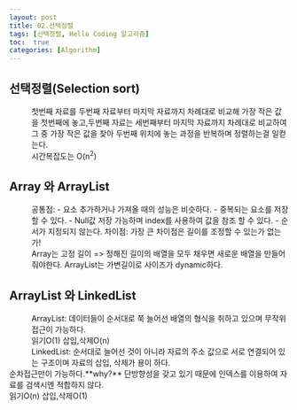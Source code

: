 ```yaml
---
layout: post
title: 02.선택정렬
tags: [선택정렬, Hello Coding 알고리즘]
toc:  true
categories: [Algorithm]
---
```


## 선택정렬(Selection sort)
 <dd>첫번째 자료를 두번째 자료부터 마지막 자료까지 차례대로 비교해 가장 작은 값을 첫번째에 놓고,두번째 자료는 세번째부터 마지막 자료까지 차례대로 비교하여 그 중 가장 작은 값을 찾아 두번째 위치에 놓는 과정을 반복하며 정렬하는걸 일컫는다.<br>
 시간복잡도는 O(n<sup>2</sup>)</dd>

## Array 와 ArrayList
 <dd>공통점:
 - 요소 추가하거나 가져올 때의 성능은 비슷하다.
 - 중복되는 요소를 저장할 수 있다.
 - Null값 저장 가능하며 index를 사용하여 값을 참조 할 수 있다.
 - 순서가 지정되지 않는다.
 차이점: 가장 큰 차이점은 길이를 조정할 수 있는가 없는가!<br>
 Array는 고정 길이 => 정해진 길이의 배열을 모두 채우면 새로운 배열을 만들어 줘야한다.
 ArrayList는 가변길이로 사이즈가 dynamic하다.</dd>

## ArrayList 와 LinkedList
<dd>ArrayList: 데이터들이 순서대로 쭉 늘어선 배열의 형식을 취하고 있으며 무작위 접근이 가능하다.<br>
읽기O(1) 삽입,삭제O(n)<br>
LinkedList: 순서대로 늘어선 것이 아니라 자료의 주소 값으로 서로 연결되어 있는 구조이며 자료의 삽입, 삭제가 용이 하다.</dd>
순차접근만이 가능하다.**why?**
단방향성을 갖고 있기 때문에 인덱스를 이용하여 자료를 검색시엔 적합하지 않다.<br>
읽기O(n) 삽입,삭제O(1)
